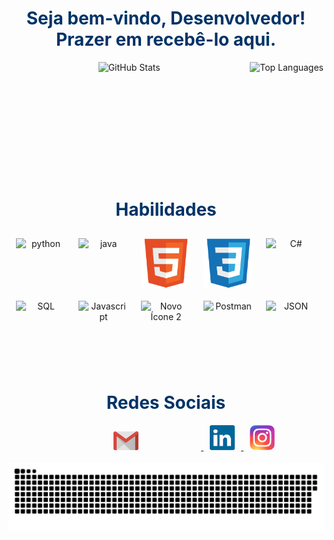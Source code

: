 <h1 align="center" style="color: #003366;">Seja bem-vindo, Desenvolvedor! Prazer em recebê-lo aqui.</h1>

<div align="center">
  <img height="180em" src="https://github-readme-stats.vercel.app/api?username=erkbritto&show_icons=true&theme=blue_navy&include_all_commits=true&count_private=true" alt="GitHub Stats"/>
  <img align="right" height="180em" src="https://github-readme-stats.vercel.app/api/top-langs/?username=erkbritto&layout=compact&langs_count=16&theme=great-gatsby" alt="Top Languages"/>
</div>
<br>

<div align="center">
  <div style="display: inline-block; text-align: center;">
    <h1 style="color: #003366;">Habilidades</h1>
    <div style="display: flex; flex-wrap: wrap; justify-content: center;">
      <img height="80" width="80" alt="python" src="https://github.com/user-attachments/assets/fc9f7ebd-00bd-4fe7-ba1c-8d40cfaeb586" style="margin: 10px;">
      <img height="80" width="80" alt="java" src="https://img.icons8.com/?size=100&id=GPfHz0SM85FX&format=png&color=000000" style="margin: 10px;">
      <img height="80" width="80" alt="html-icon" src="https://raw.githubusercontent.com/devicons/devicon/master/icons/html5/html5-original.svg" style="margin: 10px;">
      <img height="80" width="80" alt="css-icon" src="https://raw.githubusercontent.com/devicons/devicon/master/icons/css3/css3-original.svg" style="margin: 10px;">
      <img height="80" width="80" alt="C#" src="https://img.icons8.com/?size=100&id=40669&format=png&color=000000" style="margin: 10px;">
      <img height="80" width="80" alt="SQL" src="https://img.icons8.com/?size=100&id=v13GOfYIdvlQ&format=png&color=000000" style="margin: 10px;">
      <img height="80" width="80" alt="Javascript" src="https://github.com/user-attachments/assets/24292e27-9f89-4f7c-8823-28f62f6980f2" style="margin: 10px;">
      <img height="80" width="80" alt="Novo Ícone 2" src="https://img.icons8.com/?size=100&id=16318&format=png&color=000000" style="margin: 10px;">
      <img height="80" width="80" alt="Postman" src="https://img.icons8.com/?size=100&id=IoYmHUxgvrFB&format=png&color=000000" style="margin: 10px;">
      <img height="80" width="80" alt="JSON" src="https://img.icons8.com/?size=100&id=JEdjysAt9zpf&format=png&color=000000" style="margin: 10px;">
    </div>
  </div>
</div>
<br>

<h1 align="center" style="color: #003366;">Redes Sociais</h1>
<div style="text-align: center; margin-top: 10px;">
  <div style="display: inline-block;">
    <a href="mailto:erickbritto060@gmail.com">
      <img width="40" src="gmail.svg" alt="Gmail" style="margin: 0 100px;">
    </a>
    <a href="https://www.linkedin.com/in/erkbritto/">
      <img width="40" src="linkedin.svg" alt="LinkedIn" style="margin: 0 10px;">
    </a>
    <a href="https://www.instagram.com/erkbritto/">
      <img width="40" src="instagram.png" alt="Instagram" style="margin: 0 10px;">
    </a>
  </div>
</div>

<br>

<div style="text-align: center;">
    <img src="https://github.com/erkbritto/erkbritto/raw/main/github-contribution-grid-snake.svg" alt="GitHub Snake">
</div>

